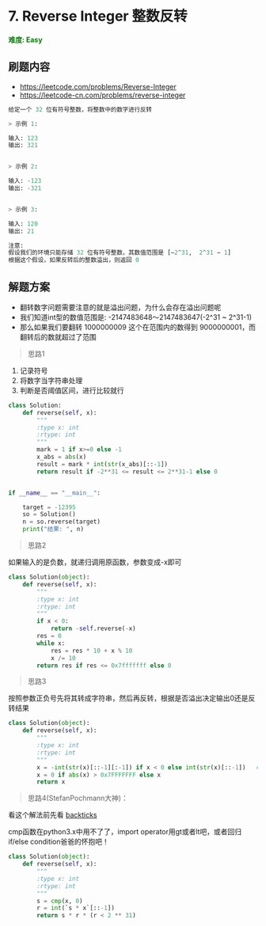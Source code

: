 # 7. Reverse Integer 整数反转

**<font color=green>难度: Easy</font>**

## 刷题内容

* https://leetcode.com/problems/Reverse-Integer
* https://leetcode-cn.com/problems/reverse-integer

```python
给定一个 32 位有符号整数，将整数中的数字进行反转

> 示例 1:

输入: 123
输出: 321


> 示例 2:

输入: -123
输出: -321


> 示例 3:

输入: 120
输出: 21

注意:
假设我们的环境只能存储 32 位有符号整数，其数值范围是 [−2^31,  2^31 − 1]
根据这个假设，如果反转后的整数溢出，则返回 0
```

## 解题方案

* 翻转数字问题需要注意的就是溢出问题，为什么会存在溢出问题呢
* 我们知道int型的数值范围是: -2147483648～2147483647(-2^31 ~ 2^31-1)
* 那么如果我们要翻转 1000000009 这个在范围内的数得到 9000000001，而翻转后的数就超过了范围

> 思路1

1. 记录符号
2. 将数字当字符串处理
3. 判断是否阈值区间，进行比较就行

```python
class Solution:
    def reverse(self, x):
        """
        :type x: int
        :rtype: int
        """
        mark = 1 if x>=0 else -1
        x_abs = abs(x)
        result = mark * int(str(x_abs)[::-1])
        return result if -2**31 <= result <= 2**31-1 else 0


if __name__ == "__main__":

    target = -12395
    so = Solution()
    n = so.reverse(target)
    print("结果: ", n)
```

> 思路2

如果输入的是负数，就递归调用原函数，参数变成-x即可

```python
class Solution(object):
    def reverse(self, x):
        """
        :type x: int
        :rtype: int
        """
        if x < 0:
            return -self.reverse(-x)
        res = 0
        while x:
            res = res * 10 + x % 10
            x /= 10
        return res if res <= 0x7fffffff else 0
```

> 思路3

按照参数正负号先将其转成字符串，然后再反转，根据是否溢出决定输出0还是反转结果

```python
class Solution(object):
    def reverse(self, x):
        """
        :type x: int
        :rtype: int
        """    
        x = -int(str(x)[::-1][:-1]) if x < 0 else int(str(x)[::-1])   # [:-1]相当于把负号去掉
        x = 0 if abs(x) > 0x7FFFFFFF else x
        return x
```

> 思路4(StefanPochmann大神)：

看这个解法前先看 [backticks](https://docs.python.org/2.7/reference/expressions.html#string-conversions)

cmp函数在python3.x中用不了了，import operator用gt或者lt吧，或者回归if/else condition爸爸的怀抱吧！

```python
class Solution(object):
    def reverse(self, x):
        """
        :type x: int
        :rtype: int
        """
        s = cmp(x, 0)
        r = int(`s * x`[::-1])
        return s * r * (r < 2 ** 31)
```
